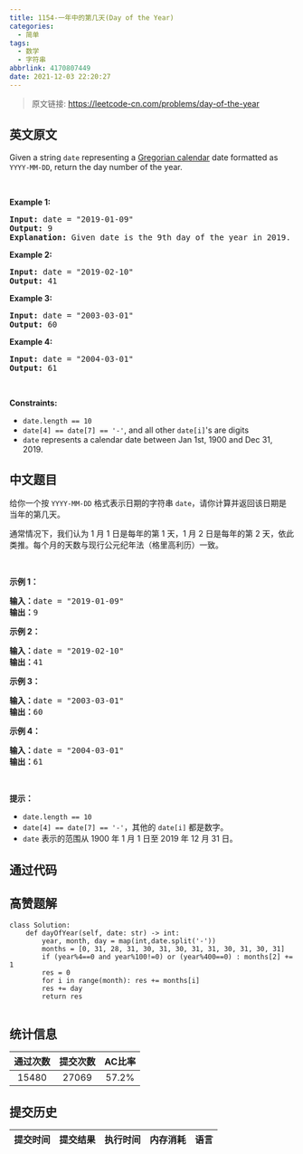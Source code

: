 ```yaml
---
title: 1154-一年中的第几天(Day of the Year)
categories:
  - 简单
tags:
  - 数学
  - 字符串
abbrlink: 4170807449
date: 2021-12-03 22:20:27
---
```


> 原文链接: https://leetcode-cn.com/problems/day-of-the-year


## 英文原文
<div><p>Given a string <code>date</code> representing a <a href="https://en.wikipedia.org/wiki/Gregorian_calendar" target="_blank">Gregorian calendar</a> date formatted as <code>YYYY-MM-DD</code>, return the day number of the year.</p>

<p>&nbsp;</p>
<p><strong>Example 1:</strong></p>

<pre>
<strong>Input:</strong> date = &quot;2019-01-09&quot;
<strong>Output:</strong> 9
<strong>Explanation:</strong> Given date is the 9th day of the year in 2019.
</pre>

<p><strong>Example 2:</strong></p>

<pre>
<strong>Input:</strong> date = &quot;2019-02-10&quot;
<strong>Output:</strong> 41
</pre>

<p><strong>Example 3:</strong></p>

<pre>
<strong>Input:</strong> date = &quot;2003-03-01&quot;
<strong>Output:</strong> 60
</pre>

<p><strong>Example 4:</strong></p>

<pre>
<strong>Input:</strong> date = &quot;2004-03-01&quot;
<strong>Output:</strong> 61
</pre>

<p>&nbsp;</p>
<p><strong>Constraints:</strong></p>

<ul>
	<li><code>date.length == 10</code></li>
	<li><code>date[4] == date[7] == &#39;-&#39;</code>, and all other <code>date[i]</code>&#39;s are digits</li>
	<li><code>date</code> represents a calendar date between Jan 1st, 1900 and Dec 31, 2019.</li>
</ul>
</div>

## 中文题目
<div><p>给你一个按 <code>YYYY-MM-DD</code> 格式表示日期的字符串&nbsp;<code>date</code>，请你计算并返回该日期是当年的第几天。</p>

<p>通常情况下，我们认为 1 月 1 日是每年的第 1 天，1 月 2 日是每年的第 2 天，依此类推。每个月的天数与现行公元纪年法（格里高利历）一致。</p>

<p>&nbsp;</p>

<p><strong>示例 1：</strong></p>

<pre><strong>输入：</strong>date = &quot;2019-01-09&quot;
<strong>输出：</strong>9
</pre>

<p><strong>示例 2：</strong></p>

<pre><strong>输入：</strong>date = &quot;2019-02-10&quot;
<strong>输出：</strong>41
</pre>

<p><strong>示例 3：</strong></p>

<pre><strong>输入：</strong>date = &quot;2003-03-01&quot;
<strong>输出：</strong>60
</pre>

<p><strong>示例 4：</strong></p>

<pre><strong>输入：</strong>date = &quot;2004-03-01&quot;
<strong>输出：</strong>61</pre>

<p>&nbsp;</p>

<p><strong>提示：</strong></p>

<ul>
	<li><code>date.length == 10</code></li>
	<li><code>date[4] == date[7] == &#39;-&#39;</code>，其他的&nbsp;<code>date[i]</code>&nbsp;都是数字。</li>
	<li><code>date</code> 表示的范围从 1900 年 1 月 1 日至 2019 年 12 月 31 日。</li>
</ul>
</div>

## 通过代码
<RecoDemo>
</RecoDemo>


## 高赞题解
```
class Solution:
    def dayOfYear(self, date: str) -> int:
        year, month, day = map(int,date.split('-'))
        months = [0, 31, 28, 31, 30, 31, 30, 31, 31, 30, 31, 30, 31]
        if (year%4==0 and year%100!=0) or (year%400==0) : months[2] += 1
        res = 0
        for i in range(month): res += months[i]
        res += day
        return res
        
```

## 统计信息
| 通过次数 | 提交次数 | AC比率 |
| :------: | :------: | :------: |
|    15480    |    27069    |   57.2%   |

## 提交历史
| 提交时间 | 提交结果 | 执行时间 |  内存消耗  | 语言 |
| :------: | :------: | :------: | :--------: | :--------: |
